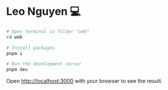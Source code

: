 # Leo Nguyen 💻

```bash
# Open terminal in folder "web"
cd web

# Install packages
pnpm i

# Run the development server
pnpm dev
```

Open [http://localhost:3000](http://localhost:3000) with your browser to see the result.
